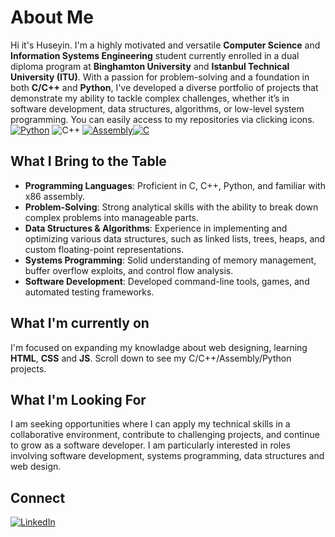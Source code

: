# About Me

Hi it's Huseyin. I'm a highly motivated and versatile **Computer Science** and **Information Systems Engineering** student currently enrolled in a dual diploma program at **Binghamton University** and **Istanbul Technical University (ITU)**. With a passion for problem-solving and a foundation in both **C/C++** and **Python**, I've developed a diverse portfolio of projects that demonstrate my ability to tackle complex challenges, whether it’s in software development, data structures, algorithms, or low-level system programming.
You can easily access to my repositories via clicking icons.
[![Python](https://img.shields.io/badge/-Python-3776AB?logo=python&logoColor=white&style=for-the-badge)](https://github.com/habali1/Python-Projects)
![C++](https://img.shields.io/badge/-C++-00599C?logo=c%2B%2B&logoColor=white&style=for-the-badge)
[![Assembly](https://img.shields.io/badge/-Assembly-525252?logo=gnu&logoColor=white&style=for-the-badge)![C](https://img.shields.io/badge/-C-A8B9CC?logo=c&logoColor=white&style=for-the-badge)](https://github.com/habali1/C-x86Assembly-Projects)

## What I Bring to the Table

- **Programming Languages**: Proficient in C, C++, Python, and familiar with x86 assembly.
- **Problem-Solving**: Strong analytical skills with the ability to break down complex problems into manageable parts.
- **Data Structures & Algorithms**: Experience in implementing and optimizing various data structures, such as linked lists, trees, heaps, and custom floating-point representations.
- **Systems Programming**: Solid understanding of memory management, buffer overflow exploits, and control flow analysis.
- **Software Development**: Developed command-line tools, games, and automated testing frameworks.




## What I'm currently on

I'm focused on expanding my knowladge about web designing, learning **HTML**, **CSS** and **JS**.
Scroll down to see my C/C++/Assembly/Python projects. 

## What I'm Looking For

I am seeking opportunities where I can apply my technical skills in a collaborative environment, contribute to challenging projects, and continue to grow as a software developer. I am particularly interested in roles involving software development, systems programming, data structures and web design. 

## Connect
[![LinkedIn](https://img.shields.io/badge/-LinkedIn-0A66C2?logo=LinkedIn&logoColor=white&style=for-the-badge)](https://www.linkedin.com/in/huseyin-abali/)

